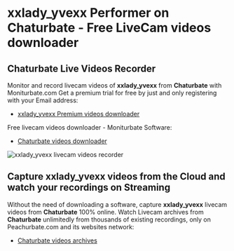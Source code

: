 # xxlady_yvexx Performer on Chaturbate - Free LiveCam videos downloader

## Chaturbate Live Videos Recorder

Monitor and record livecam videos of **xxlady_yvexx** from **Chaturbate** with Moniturbate.com
Get a premium trial for free by just and only registering with your Email address:
* [xxlady_yvexx Premium videos downloader](https://moniturbate.com/request-demo-licence-key.html)

Free livecam videos downloader - Moniturbate Software:
* [Chaturbate videos downloader](https://moniturbate.com/moniturbate-download-software.html)

![xxlady_yvexx livecam videos recorder](https://peachurnet.com/templates/moniturbate-software.png)


## Capture xxlady_yvexx videos from the Cloud and watch your recordings on Streaming

Without the need of downloading a software, capture **xxlady_yvexx** livecam videos from **Chaturbate** 100% online.
Watch Livecam archives from **Chaturbate** unlimitedly from thousands of existing recordings, only on Peachurbate.com and its websites network:
* [Chaturbate videos archives](https://peachurnet.com/)